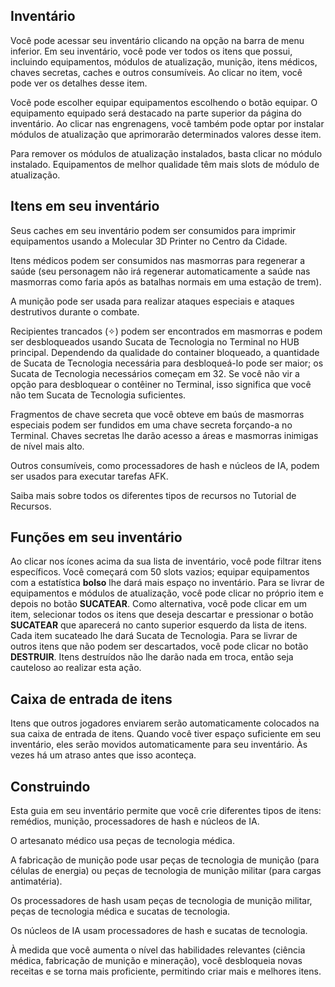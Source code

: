 ## Inventário

Você pode acessar seu inventário clicando na opção na barra de menu inferior. Em seu inventário, você pode ver todos os itens que possui, incluindo equipamentos, módulos de atualização, munição, itens médicos, chaves secretas, caches e outros consumíveis. Ao clicar no item, você pode ver os detalhes desse item.

Você pode escolher equipar equipamentos escolhendo o botão equipar. O equipamento equipado será destacado na parte superior da página do inventário. Ao clicar nas engrenagens, você também pode optar por instalar módulos de atualização que aprimorarão determinados valores desse item.

Para remover os módulos de atualização instalados, basta clicar no módulo instalado. Equipamentos de melhor qualidade têm mais slots de módulo de atualização.

## Itens em seu inventário

Seus caches em seu inventário podem ser consumidos para imprimir equipamentos usando a Molecular 3D Printer no Centro da Cidade.

Itens médicos podem ser consumidos nas masmorras para regenerar a saúde (seu personagem não irá regenerar automaticamente a saúde nas masmorras como faria após as batalhas normais em uma estação de trem).

A munição pode ser usada para realizar ataques especiais e ataques destrutivos durante o combate.

Recipientes trancados (✧) podem ser encontrados em masmorras e podem ser desbloqueados usando Sucata de Tecnologia no Terminal no HUB principal.
Dependendo da qualidade do container bloqueado, a quantidade de Sucata de Tecnologia necessária para desbloqueá-lo pode ser maior; os Sucata de Tecnologia necessários começam em 32. Se você não vir a opção para desbloquear o contêiner no Terminal, isso significa que você não tem Sucata de Tecnologia suficientes.

Fragmentos de chave secreta que você obteve em baús de masmorras especiais podem ser fundidos em uma chave secreta forçando-a no Terminal. Chaves secretas lhe darão acesso a áreas e masmorras inimigas de nível mais alto.

Outros consumíveis, como processadores de hash e núcleos de IA, podem ser usados para executar tarefas AFK.

Saiba mais sobre todos os diferentes tipos de recursos no Tutorial de Recursos.

## Funções em seu inventário

Ao clicar nos ícones acima da sua lista de inventário, você pode filtrar itens específicos. Você começará com 50 slots vazios; equipar equipamentos com a estatística **bolso** lhe dará mais espaço no inventário. Para se livrar de equipamentos e módulos de atualização, você pode clicar no próprio item e depois no botão **SUCATEAR**. Como alternativa, você pode clicar em um item, selecionar todos os itens que deseja descartar e pressionar o botão **SUCATEAR** que aparecerá no canto superior esquerdo da lista de itens. Cada item sucateado lhe dará Sucata de Tecnologia. Para se livrar de outros itens que não podem ser descartados, você pode clicar no botão **DESTRUIR**. Itens destruídos não lhe darão nada em troca, então seja cauteloso ao realizar esta ação.

## Caixa de entrada de itens

Itens que outros jogadores enviarem serão automaticamente colocados na sua caixa de entrada de itens. Quando você tiver espaço suficiente em seu inventário, eles serão movidos automaticamente para seu inventário. Às vezes há um atraso antes que isso aconteça.

## Construindo

Esta guia em seu inventário permite que você crie diferentes tipos de itens: remédios, munição, processadores de hash e núcleos de IA.

O artesanato médico usa peças de tecnologia médica.

A fabricação de munição pode usar peças de tecnologia de munição (para células de energia) ou peças de tecnologia de munição militar (para cargas antimatéria).

Os processadores de hash usam peças de tecnologia de munição militar, peças de tecnologia médica e sucatas de tecnologia.

Os núcleos de IA usam processadores de hash e sucatas de tecnologia.

À medida que você aumenta o nível das habilidades relevantes (ciência médica, fabricação de munição e mineração), você desbloqueia novas receitas e se torna mais proficiente, permitindo criar mais e melhores itens.
